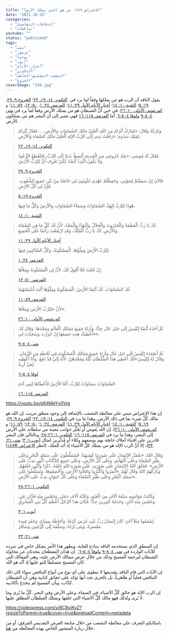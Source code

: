 ```yaml
---
title: "الإعتراض ٢٤٩، من هو الذي يملك الأرض؟"
date: "2021-10-25"
categories: 
  - "إختلافات-التفاصيل"
  - "تناقضات"
youtube: ""
status: "published"
tags: 
  - "متى"
  - "مزمور"
  - "يوحنا"
  - "أيوب"
  - "أخبار-الأيام"
  - "التكوين"
  - "التشعب-التقليص-الخاطئ"
  - "الخروج"
coverImage: "249.jpg"
---
```


يقول الناقد أن الرب هو من يملكها وفقاً لما يرد في  [التكوين ١٤: ١٩، ٢٢](https://my.bible.com/bible/101/GEN.14.19-22)؛ [الخروج ٩: ٢٩](https://my.bible.com/bible/101/EXO.9.29)، [١٩: ٥](https://my.bible.com/bible/101/EXO.19.5)؛ [التثنية ١٠: ١٤](https://my.bible.com/bible/101/DEU.10.14)؛ [أخبار الأيام الأول ٢٩: ١١](https://my.bible.com/bible/101/1CH.29.11)؛ [المزمور ٢٤: ١](https://my.bible.com/bible/101/PSA.24.1)، [٥٠: ١٢](https://my.bible.com/bible/101/PSA.50.12)، [٨٩: ١١](https://my.bible.com/bible/101/PSA.89.11)؛ و [كورنثوس الأولى ١٠: ٢٦](https://my.bible.com/bible/101/1CO.10.26). في حين أنَّ الشيطان هو من يمتلك الأرض وفقاً لما يرد في [متى ٤: ٨-٩](https://my.bible.com/bible/101/MAT.4.8-9) و[لوقا ٤: ٥-٦](https://my.bible.com/bible/101/LUK.4.5-6). أما [المزمور ١١٥: ١٦](https://my.bible.com/bible/101/PSA.115.16) فهي تشير إلى أن البشر هم من يمتلكون الأرض.

> وَبَارَكَهُ وَقَالَ: «مُبَارَكٌ أَبْرَامُ مِنَ اللهِ الْعَلِيِّ مَالِكِ السَّمَاوَاتِ وَالأَرْضِ، … فَقَالَ أَبْرَامُ لِمَلِكِ سَدُومَ: «رَفَعْتُ يَدِي إِلَى الرَّبِّ الإِلهِ الْعَلِيِّ مَالِكِ السَّمَاءِ وَالأَرْضِ،

> [التكوين ١٤: ١٩، ٢٢](https://my.bible.com/bible/101/GEN.14.19-22)

> فَقَالَ لَهُ مُوسَى: «عِنْدَ خُرُوجِي مِنَ الْمَدِينَةِ أَبْسِطُ يَدَيَّ إِلَى الرَّبِّ، فَتَنْقَطِعُ الرُّعُودُ وَلاَ يَكُونُ الْبَرَدُ أَيْضًا، لِكَيْ تَعْرِفَ أَنَّ لِلرَّبِّ الأَرْضَ.

> [الخروج ٩: ٢٩](https://my.bible.com/bible/101/EXO.9.29)

> فَالآنَ إِنْ سَمِعْتُمْ لِصَوْتِي، وَحَفِظْتُمْ عَهْدِي تَكُونُونَ لِي خَاصَّةً مِنْ بَيْنِ جَمِيعِ الشُّعُوبِ. فَإِنَّ لِي كُلَّ الأَرْضِ.

> [الخروج ١٩: ٥](https://my.bible.com/bible/101/EXO.19.5)

> هُوَذَا لِلرَّبِّ إِلهِكَ السَّمَاوَاتُ وَسَمَاءُ السَّمَاوَاتِ وَالأَرْضُ وَكُلُّ مَا فِيهَا.

> [التثنية ١٠: ١٤](https://my.bible.com/bible/101/DEU.10.14)

> لَكَ يَا رَبُّ الْعَظَمَةُ وَالْجَبَرُوتُ وَالْجَلاَلُ وَالْبَهَاءُ وَالْمَجْدُ، لأَنَّ لَكَ كُلَّ مَا فِي السَّمَاءِ وَالأَرْضِ. لَكَ يَا رَبُّ الْمُلْكُ، وَقَدِ ارْتَفَعْتَ رَأْسًا عَلَى الْجَمِيعِ.

> [أخبار الأيام الأول ٢٩: ١١](https://my.bible.com/bible/101/1CH.29.11)

> لِلرَّبِّ الأَرْضُ وَمِلْؤُهَا. الْمَسْكُونَةُ، وَكُلُّ السَّاكِنِينَ فِيهَا.

> [المزمو](https://my.bible.com/bible/101/PSA.24.1)[ر](https://my.bible.com/bible/101/PSA.24.1) [٢٤: ١](https://my.bible.com/bible/101/PSA.24.1)

> إِنْ جُعْتُ فَلاَ أَقُولُ لَكَ، لأَنَّ لِي الْمَسْكُونَةَ وَمِلأَهَا.

> [المزمور ٥٠: ١٢](https://my.bible.com/bible/101/PSA.50.12)

> لَكَ السَّمَاوَاتُ. لَكَ أَيْضًا الأَرْضُ. الْمَسْكُونَةُ وَمِلْؤُهَا أَنْتَ أَسَّسْتَهُمَا.

> [المزمور ٨٩: ١١](https://my.bible.com/bible/101/PSA.89.11)

> لأَنَّ «لِلرَّبِّ الأَرْضَ وَمِلأَهَا».

> [كورنثوس الأولى ١٠: ٢٦](https://my.bible.com/bible/101/1CO.10.26)

> ثُمَّ أَخَذَهُ أَيْضًا إِبْلِيسُ إِلَى جَبَل عَال جِدًّا، وَأَرَاهُ جَمِيعَ مَمَالِكِ الْعَالَمِ وَمَجْدَهَا، وَقَالَ لَهُ: «أُعْطِيكَ هذِهِ جَمِيعَهَا إِنْ خَرَرْتَ وَسَجَدْتَ لِي».

> [متى ٤: ٨-٩](https://my.bible.com/bible/101/MAT.4.8-9)

> ثُمَّ أَصْعَدَهُ إِبْلِيسُ إِلَى جَبَل عَال وَأَرَاهُ جَمِيعَ مَمَالِكِ الْمَسْكُونَةِ فِي لَحْظَةٍ مِنَ الزَّمَانِ. وَقَالَ لَهُ إِبْلِيسُ:«لَكَ أُعْطِي هذَا السُّلْطَانَ كُلَّهُ وَمَجْدَهُنَّ، لأَنَّهُ إِلَيَّ قَدْ دُفِعَ، وَأَنَا أُعْطِيهِ لِمَنْ أُرِيدُ.

> [لوقا ٤: ٥-٦](https://my.bible.com/bible/101/LUK.4.5-6)

> السَّمَاوَاتُ سَمَاوَاتٌ لِلرَّبِّ، أَمَّا الأَرْضُ فَأَعْطَاهَا لِبَنِي آدَمَ.

> [المزمور ١١٥: ١٦](https://my.bible.com/bible/101/PSA.115.16)

https://youtu.be/pR4MeYv0Vjg

إن هذا الإعتراض مبني على مغالطة التشعب بالإضافة إلى وجود منطق مريب. إن الله هو مالك كُلِّ شيء بما في ذلك الأرض، وهذا ما يرد في [التكوين ١٤: ١٩، ٢٢](https://my.bible.com/bible/101/GEN.14.19-22)؛ [الخروج ٩: ٢٩](https://my.bible.com/bible/101/EXO.9.29)، [١٩: ٥](https://my.bible.com/bible/101/EXO.19.5)؛ [التثنية ١٠: ١٤](https://my.bible.com/bible/101/DEU.10.14)؛ [أخبار الأيام الأول ٢٩: ١١](https://my.bible.com/bible/101/1CH.29.11)؛ [المزمور ٢٤: ١](https://my.bible.com/bible/101/PSA.24.1)؛ [٥٠: ١٢](https://my.bible.com/bible/101/PSA.50.12)؛ [٨٩: ١١](https://my.bible.com/bible/101/PSA.89.11)؛ و [كورنثوس الأولى ١٠: ٢٦](https://my.bible.com/bible/101/1CO.10.26)). إن الله يُفوض أو يُجَيِّر جوانب معينة من سلطانه على الأرض إلى البشر، وهذا ما يرد في [المزمور ١١٥: ١٦](https://my.bible.com/bible/101/PSA.115.16)؛ [التكوين ١: ٢٦-٢٨](https://my.bible.com/bible/101/GEN.1.26-28). وبالتالي فإن البشر قادرين على اقتناء أملاك خاصّة بهم بوصفهم وكلاء أو مُدَبِّرين (مثال [أيوب ١: ٣](https://my.bible.com/bible/101/JOB.1.3)؛ [متى ٢١: ٣٣](https://my.bible.com/bible/101/MAT.21.33))، إلا أنَّ الرب الإله هو من يمتلك كلَّ الأشياء إذ أنَه الملك. (انظر [الإعتراض #١٤٧](https://reasonofhope.com/2020/04/06/objection147/)).

> وَقَالَ اللهُ: «نَعْمَلُ الإِنْسَانَ عَلَى صُورَتِنَا كَشَبَهِنَا، فَيَتَسَلَّطُونَ عَلَى سَمَكِ الْبَحْرِ وَعَلَى طَيْرِ السَّمَاءِ وَعَلَى الْبَهَائِمِ، وَعَلَى كُلِّ الأَرْضِ، وَعَلَى جَمِيعِ الدَّبَّابَاتِ الَّتِي تَدِبُّ عَلَى الأَرْضِ». فَخَلَقَ اللهُ الإِنْسَانَ عَلَى صُورَتِهِ. عَلَى صُورَةِ اللهِ خَلَقَهُ. ذَكَرًا وَأُنْثَى خَلَقَهُمْ. وَبَارَكَهُمُ اللهُ وَقَالَ لَهُمْ: «أَثْمِرُوا وَاكْثُرُوا وَامْلأُوا الأَرْضَ، وَأَخْضِعُوهَا، وَتَسَلَّطُوا عَلَى سَمَكِ الْبَحْرِ وَعَلَى طَيْرِ السَّمَاءِ وَعَلَى كُلِّ حَيَوَانٍ يَدِبُّ عَلَى الأَرْضِ».

> [التكوين ١: ٢٦-٢٨](https://my.bible.com/bible/101/GEN.1.26-28)

> وَكَانَتْ مَوَاشِيهِ سَبْعَةَ آلاَفٍ مِنَ الْغَنَمِ، وَثَلاَثَةَ آلاَفِ جَمَل، وَخَمْسَ مِئَةِ فَدَّانِ بَقَرٍ، وَخَمْسَ مِئَةِ أَتَانٍ، وَخَدَمُهُ كَثِيرِينَ جِدًّا. فَكَانَ هذَا الرَّجُلُ أَعْظَمَ كُلِّ بَنِي الْمَشْرِقِ.

> [أيوب ١: ٣](https://my.bible.com/bible/101/JOB.1.3)

> «اِسْمَعُوا مَثَلاً آخَرَ: كَانَ إِنْسَانٌ رَبُّ بَيْتٍ غَرَسَ كَرْمًا، وَأَحَاطَهُ بِسِيَاجٍ، وَحَفَرَ فِيهِ مَعْصَرَةً، وَبَنَى بُرْجًا، وَسَلَّمَهُ إِلَى كَرَّامِينَ وَسَافَرَ.

> [متى ٢١: ٣٣](https://my.bible.com/bible/101/MAT.21.33)

إن المنطق الذي يستخدمه الناقد ساذج للغاية، ويظهر هذا الأمر بشكل خاص في سرده للآيات الواردة في [متى ٤: ٨-٩](https://my.bible.com/bible/101/MAT.4.8-9) و[لوقا ٤: ٥-٦](https://my.bible.com/bible/101/LUK.4.5-6).  إن هذان المقطعان يتحدثان عن محاولة الشيطان لترجمة المسيح وذلك من خلال عرض ممالك الأرض عليه، وهي الممالك التي كان المسيح متسلطاً للتو عليها إذ أنَّه هو الله. 

إن الآيات التي قام الناقد بتقديمها لا تنطوي على أي نوع من أنواع التناقض سواء كان ذلك التناقض فعلياً أو ظاهرياً، بل بالحري نجد أنها تؤكد على حقائق كتابية وهي أن الشيطان كذّاب، وبأن المسيح لم ينخدع بأكاذيبه.

إن الرب الإله هو خالق كُلِّ الأشياء، في السماء، وعلى الأرض وفي البحر، كُلَّ ما يُرى وما لا يُرى ولذلك فهو مالك كُلِّ الأشياء التي خلقها ويمتلك السلطان المطلق عليها.

https://videopress.com/v/8C8yiKvZ?resizeToParent=true&cover=true&preloadContent=metadata

بامكانكم التعرف على مغالطة التشعب من خلال متابعة العرض التقديمي المرفق، أو من خلال زيارة المنشور الخاص بهذه المغالطة من [هنا](https://reasonofhope.com/2019/07/25/bifurcation/).
